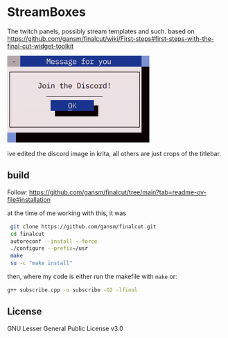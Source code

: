 # StreamBoxes

The twitch panels, possibly stream templates and such.
based on https://github.com/gansm/finalcut/wiki/First-steps#first-steps-with-the-final-cut-widget-toolkit


![Streambox example Screenshot](img/2024-08-27-195055_4176x1504_scrot.png)

ive edited the discord image in krita, all others are just crops of the titlebar.

## build
Follow: https://github.com/gansm/finalcut/tree/main?tab=readme-ov-file#installation

at the time of me working with this, it was
```bash
 git clone https://github.com/gansm/finalcut.git
 cd finalcut
 autoreconf --install --force
 ./configure --prefix=/usr
 make
 su -c "make install"
```

then, where my code is either run the makefile with ``make`` or:
```bash
g++ subscribe.cpp -o subscribe -O2 -lfinal
```

## License
GNU Lesser General Public License v3.0